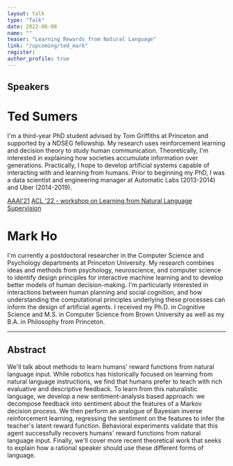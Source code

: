 ```yaml
---
layout: talk
type: "Talk"
date: 2022-06-08
name: ""
teaser: "Learning Rewards from Natural Language"
link: "/upcoming/ted_mark" 
register: 
author_profile: true
---
```



## Speakers
# Ted Sumers
I'm a third-year PhD student advised by Tom Griffiths at Princeton and supported by a NDSEG fellowship. My research uses reinforcement learning and decision theory to study human communication. Theoretically, I'm interested in explaining how societies accumulate information over generations. Practically, I hope to develop artificial systems capable of interacting with and learning from humans. Prior to beginning my PhD, I was a data scientist and engineering manager at Automatic Labs (2013-2014) and Uber (2014-2019). 

[AAAI'21](https://arxiv.org/abs/2009.14715)
[ACL '22 - workshop on Learning from Natural Language Supervision](https://arxiv.org/abs/2204.05091)

# Mark Ho
I'm currently a postdoctoral researcher in the Computer Science and Psychology departments at Princeton University. My research combines ideas and methods from psychology, neuroscience, and computer science to identify design principles for interactive machine learning and to develop better models of human decision-making. I'm particularly interested in interactions between human planning and social cognition, and how understanding the computational principles underlying these processes can inform the design of artificial agents. I received my Ph.D. in Cognitive Science and M.S. in Computer Science from Brown University as well as my B.A. in Philosophy from Princeton.

---

## Abstract
We'll talk about methods to learn humans' reward functions from natural language input. While robotics has historically focused on learning from natural language instructions, we find that humans prefer to teach with rich evaluative and descriptive feedback. To learn from this naturalistic language, we develop a new sentiment-analysis based approach: we decompose feedback into sentiment about the features of a Markov decision process. We then perform an analogue of Bayesian inverse reinforcement learning, regressing the sentiment on the features to infer the teacher's latent reward function. Behavioral experiments validate that this agent successfully recovers humans' reward functions from natural language input. Finally, we'll cover more recent theoretical work that seeks to explain how a rational speaker should use these different forms of language.